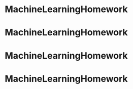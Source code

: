 # MachineLearningHomework
# MachineLearningHomework
# MachineLearningHomework
# MachineLearningHomework
